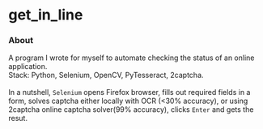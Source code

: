 # get_in_line
### About
A program I wrote for myself to automate checking the status of an online application.  
Stack: Python, Selenium, OpenCV, PyTesseract, 2captcha.  
<br/>
In a nutshell, `Selenium` opens Firefox browser, fills out required fields in a form, 
solves captcha either locally with OCR (<30% accuracy), 
or using 2captcha online captcha solver(99% accuracy), 
clicks `Enter` and gets the resut.
